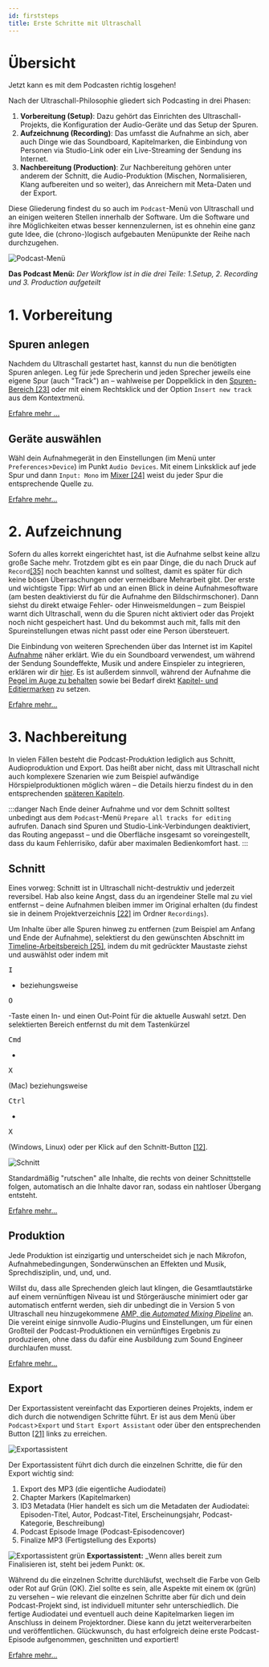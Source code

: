 ```yaml
---
id: firststeps
title: Erste Schritte mit Ultraschall
---
```


<!-- @todo: Links und Bildeinbettungen für docusaurus anpassen; aktuell sind Bilder mit expliziter Größenangabe so eingebunden: <img title="" alt="" src="" width="" style="display: block" /> -->

 # Übersicht

Jetzt kann es mit dem Podcasten richtig losgehen!

Nach der Ultraschall-Philosophie gliedert sich Podcasting in drei Phasen:

1. **Vorbereitung (Setup)**: Dazu gehört das Einrichten des Ultraschall-Projekts, die Konfiguration der Audio-Geräte und das Setup der Spuren.
2. **Aufzeichnung (Recording)**: Das umfasst die Aufnahme an sich, aber auch Dinge wie das Soundboard, Kapitelmarken, die Einbindung von Personen via Studio-Link oder ein Live-Streaming der Sendung ins Internet.
3. **Nachbereitung (Production)**: Zur Nachbereitung gehören unter anderem der Schnitt, die Audio-Produktion (Mischen, Normalisieren, Klang aufbereiten und so weiter), das Anreichern mit Meta-Daten und der Export.

Diese Gliederung findest du so auch im `Podcast`-Menü von Ultraschall und an einigen weiteren Stellen innerhalb der Software. Um die Software und ihre Möglichkeiten etwas besser kennenzulernen, ist es ohnehin eine ganz gute Idee, die (chrono-)logisch aufgebauten Menüpunkte der Reihe nach durchzugehen.

![Podcast-Menü](https://raw.githubusercontent.com/Ultraschall/ultraschall-manual/main/assets/images/Erste-Schritte-mit-Ultraschall/podcast-menu.png)

**Das Podcast Menü:** _Der Workflow ist in die drei Teile: 1.Setup, 2\. Recording und 3\. Production aufgeteilt_

# 1\. Vorbereitung

## Spuren anlegen

Nachdem du Ultraschall gestartet hast, kannst du nun die benötigten Spuren anlegen. Leg für jede Sprecherin und jeden Sprecher jeweils eine eigene Spur (auch "Track") an – wahlweise per Doppelklick in den [Spuren-Bereich [23]](GUI-Gesamtuebersicht.md) oder mit einem Rechtsklick und der Option `Insert new track` aus dem Kontextmenü.

[Erfahre mehr ...](Aufnahme.md#Spuren-anlegen)

## Geräte auswählen

Wähl dein Aufnahmegerät in den Einstellungen (im Menü unter `Preferences`>`Device`) im Punkt `Audio Devices`. Mit einem Linksklick auf jede Spur und dann `Input: Mono` im [Mixer [24]](GUI-Gesamtuebersicht.md) weist du jeder Spur die entsprechende Quelle zu.

[Erfahre mehr...](Aufnahme.md)

# 2\. Aufzeichnung

Sofern du alles korrekt eingerichtet hast, ist die Aufnahme selbst keine allzu große Sache mehr. Trotzdem gibt es ein paar Dinge, die du nach Druck auf `Record`[[35]](GUI-Gesamtuebersicht.md) noch beachten kannst und solltest, damit es später für dich keine bösen Überraschungen oder vermeidbare Mehrarbeit gibt. Der erste und wichtigste Tipp: Wirf ab und an einen Blick in deine Aufnahmesoftware (am besten deaktivierst du für die Aufnahme den Bildschirmschoner). Dann siehst du direkt etwaige Fehler- oder Hinweismeldungen – zum Beispiel warnt dich Ultraschall, wenn du die Spuren nicht aktiviert oder das Projekt noch nicht gespeichert hast. Und du bekommst auch mit, falls mit den Spureinstellungen etwas nicht passt oder eine Person übersteuert.

Die Einbindung von weiteren Sprechenden über das Internet ist im Kapitel [Aufnahme](Aufnahme.md#aufnehmen-mit-studiolink) näher erklärt. Wie du ein Soundboard verwendest, um während der Sendung Soundeffekte, Musik und andere Einspieler zu integrieren, erklären wir dir [hier](Aufnahme.md#das-soundboard-verwenden). Es ist außerdem sinnvoll, während der Aufnahme die [Pegel im Auge zu behalten](Aufnahme-fuer-Fortgeschrittene.md) sowie bei Bedarf direkt [Kapitel- und Editiermarken](Aufnahme-fuer-Fortgeschrittene.md) zu setzen.

[Erfahre mehr...](Aufnahme.md)

# 3\. Nachbereitung

In vielen Fällen besteht die Podcast-Produktion lediglich aus Schnitt, Audioproduktion und Export. Das heißt aber nicht, dass mit Ultraschall nicht auch komplexere Szenarien wie zum Beispiel aufwändige Hörspielproduktionen möglich wären – die Details hierzu findest du in den entsprechenden [späteren Kapiteln](Aufnahme-fuer-Fortgeschrittene.md).

:::danger Nach Ende deiner Aufnahme und vor dem Schnitt solltest unbedingt aus dem `Podcast`-Menü `Prepare all tracks for editing` aufrufen. Danach sind Spuren und Studio-Link-Verbindungen deaktiviert, das Routing angepasst – und die Oberfläche insgesamt so voreingestellt, dass du kaum Fehlerrisiko, dafür aber maximalen Bedienkomfort hast. :::

## Schnitt

Eines vorweg: Schnitt ist in Ultraschall nicht-destruktiv und jederzeit reversibel. Hab also keine Angst, dass du an irgendeiner Stelle mal zu viel entfernst – deine Aufnahmen bleiben immer im Original erhalten (du findest sie in deinem Projektverzeichnis [[22]](GUI-Gesamtuebersicht.md#buttons-export) im Ordner `Recordings`).

Um Inhalte über alle Spuren hinweg zu entfernen (zum Beispiel am Anfang und Ende der Aufnahme), selektierst du den gewünschten Abschnitt im [Timeline-Arbeitsbereich [25]](GUI-Gesamtuebersicht.md), indem du mit gedrückter Maustaste ziehst und auswählst oder indem mit

<kbd>I</kbd>

- beziehungsweise

<kbd>O</kbd>

-Taste einen In- und einen Out-Point für die aktuelle Auswahl setzt. Den selektierten Bereich entfernst du mit dem Tastenkürzel

<kbd>Cmd</kbd>

+

<kbd>X</kbd>

(Mac) beziehungsweise

<kbd>Ctrl</kbd>

+

<kbd>X</kbd>

(Windows, Linux) oder per Klick auf den Schnitt-Button [[12]](GUI-Gesamtuebersicht.md#buttons-views).

![Schnitt](https://raw.githubusercontent.com/Ultraschall/ultraschall-manual/main/assets/images/Schnitt/edit-buttons-ripple-cut.png)

Standardmäßig "rutschen" alle Inhalte, die rechts von deiner Schnittstelle folgen, automatisch an die Inhalte davor ran, sodass ein nahtloser Übergang entsteht.

[Erfahre mehr...](Schnitt.md#1-schnitt-über-alle-spuren-ripple-cut)

## Produktion

Jede Produktion ist einzigartig und unterscheidet sich je nach Mikrofon, Aufnahmebedingungen, Sonderwünschen an Effekten und Musik, Sprechdisziplin, und, und, und.

Willst du, dass alle Sprechenden gleich laut klingen, die Gesamtlautstärke auf einem vernünftigen Niveau ist und Störgeräusche minimiert oder gar automatisch entfernt werden, sieh dir unbedingt die in Version 5 von Ultraschall neu hinzugekommene [AMP, die _Automated Mixing Pipeline_](Post-Produktion.md#ultraschall-amp-automated-mixing-pipeline) an. Die vereint einige sinnvolle Audio-Plugins und Einstellungen, um für einen Großteil der Podcast-Produktionen ein vernünftiges Ergebnis zu produzieren, ohne dass du dafür eine Ausbildung zum Sound Engineer durchlaufen musst.

[Erfahre mehr...](Post-Produktion.md)

## Export

Der Exportassistent vereinfacht das Exportieren deines Projekts, indem er dich durch die notwendigen Schritte führt. Er ist aus dem Menü über `Podcast`>`Export` und `Start Export Assistant` oder über den entsprechenden Button [[21]](GUI-Gesamtuebersicht.md#buttons-export) links zu erreichen.

![Exportassistent](https://raw.githubusercontent.com/Ultraschall/ultraschall-manual/main/assets/images/Export/Export_Assistent_Button.jpg)

Der Exportassistent führt dich durch die einzelnen Schritte, die für den Export wichtig sind:

1. Export des MP3 (die eigentliche Audiodatei)
2. Chapter Markers (Kapitelmarken)
3. ID3 Metadata (Hier handelt es sich um die Metadaten der Audiodatei: Episoden-Titel, Autor, Podcast-Titel, Erscheinungsjahr, Podcast-Kategorie, Beschreibung)
4. Podcast Episode Image (Podcast-Episodencover)
5. Finalize MP3 (Fertigstellung des Exports)

![Exportassistent grün](https://raw.githubusercontent.com/Ultraschall/ultraschall-manual/main/assets/images/Export/Export_Assistent_alles_gruen.jpg) **Exportassistent:** _Wenn alles bereit zum Finalisieren ist, steht bei jedem Punkt: `OK`.

Während du die einzelnen Schritte durchläufst, wechselt die Farbe von Gelb oder Rot auf Grün (OK). Ziel sollte es sein, alle Aspekte mit einem `OK` (grün) zu versehen – wie relevant die einzelnen Schritte aber für dich und dein Podcast-Projekt sind, ist individuell mitunter sehr unterschiedlich. Die fertige Audiodatei und eventuell auch deine Kapitelmarken liegen im Anschluss in deinem Projektordner. Diese kann du jetzt weiterverarbeiten und veröffentlichen. Glückwunsch, du hast erfolgreich deine erste Podcast-Episode aufgenommen, geschnitten und exportiert!

[Erfahre mehr...](Export.md)
